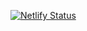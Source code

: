 [![Netlify Status](https://api.netlify.com/api/v1/badges/a02bcea4-fdef-4767-af05-15eadf2323e8/deploy-status)](https://app.netlify.com/sites/cctw-shortener/deploys)
